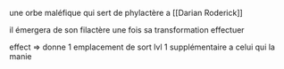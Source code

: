 une orbe maléfique qui sert de phylactère a [[Darian Roderick]] 

il émergera de son filactère une fois sa transformation effectuer 

effect => donne 1 emplacement de sort lvl 1 supplémentaire a celui qui la manie 
